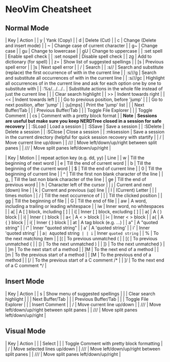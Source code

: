 # NeoVim Cheatsheet

## Normal Mode 

| Key | Action |
| y<motion> | Yank (Copy) |
| d<motion> | Delete (Cut) |
| c<motion> | Change (Delete and insert mode) |
| ~ | Change case of current character |
| g~<motion> | Change case |
| gu<motion> | Change to lowercase |
| gU<motion> | Change to uppercase |
| :set spell | Enable spell check |
| :set nospell | Disable spell check |
| zg | Add to dictionary (for spell) |
| z= | Show list of suggested spellings |
| [s | Previous spell error |
| ]s | Next spell error |
| /<pattern><CR> | Search <pattern> |
| :s/<pattern>/<substitute> | Search and substitute (replace) the first occurrence of <pattern> with <substitute> in the current line |
| :s/<pattern>/<substitute>/g | Search and substitute all occurrences of <pattern> with <substitute> in the current line |
| :s/<pattern>/<substitute>/gc | Highlight all occurrences of <pattern> in the current line and ask for each option one by one to substitute with <substitute> |
| :%s/.../.../.. | Substitute actions in the whole file instead of just the current line |
| <C-L> | Clear search highlight |
| >> | Indent towards right |
| << | Indent towards left |
| <C-O> | Go to previous position, before 'jump' |
| <C-I> | Go to next position, after 'jump' |
| :ju[mps] | Print the 'jump' list |
| <F3> | Next Buffer/Tab |
| <F2> | Previous Buffer/Tab |
| <C-B> | Toggle File Explorer |
| <C-/> | Toggle Comment |
| <leader>cs | Comment with a pretty block format |
| **Note** | **Sessions are useful but make sure you keep NERDTree closed in a session for safe recovery** |
| :SLoad | Load a session |
| :SSave | Save a session |
| :SDelete | Delete a session |
| :SClose | Close a session |
| :mksession | Save a session in the current directory (helpful for quick session recovery with startify |
| <A-k>/<A-j> | Move current line up/down |
| <C-h>/<C-j>/<C-k>/<C-l> | Move left/down/up/right between split panes |
| <C-S-h>/<C-S-j>/<C-S-k>/<C-S-l> | Move split panes left/down/up/right |

| Key | Motion |
| repeat action key (e.g. dd, yy) | Line |
| w | Till the beginning of next word |
| e | Till the end of current word |
| b | Till the beginning of the current word |
| $ | Till the end of current line |
| 0 | Till the beginning of current line |
| ^ | Till the first non blank character of the line |
| g_ | Till the last non blank character of the line |
| ge | Till the end of previous word |
| h | Character left of the cursor |
| j | Current and next (down) line |
| k | Current and previous (up) line |
| l | (Current) Letter |
| <num><motion> | <num> times motion |
| /<key><CR> | Till the next occurrence of <key> |
| <Mouse Click> | Till the clicked position |
| gg | Till the beginning of file |
| G | Till the end of file |
| aw | A word, including a trailing or leading whitespace |
| iw | Inner word, no whitespaces |
| a[ | A [ ] block, including [ ] |
| i[ | Inner [ ] block, excluding [ ] |
| a( | A ( ) block |
| i( | Inner ( ) block |
| a< | A < > block |
| i< | Inner < > block |
| a{ | A { } block |
| i{ | Inner { } block |
| at | A tag block (e.g. <aaa>...</aaa>) |
| a" | A "quoted string" |
| i" | Inner "quoted string" |
| a' | A 'quoted string' |
| i' | Inner 'quoted string' |
| a` | A `quoted string` |
| i` | Inner `quoted string` |
| % | To the next matching item |
| [( | To previous unmatched ( |
| [{ | To previous unmatched { |
| [) | To the next unmatched ) |
| ]} | To the next unmatched } |
| ]m | To the next start of a method |
| ]M | To the next end of a method |
| [m | To the previous start of a method |
| [M | To the previous end of a method |
| [/ | To the previous start of a C comment /* |
| ]/ | To the next end of a C comment */ |

## Insert Mode 

| Key | Action |
| <C-x>s | Show menu of suggested spellings |
| <C-L> | Clear search highlight |
| <F3> | Next Buffer/Tab |
| <F2> | Previous Buffer/Tab |
| <C-B> | Toggle File Explorer |
| <C-/> | Insert Comment |
| <A-k>/<A-j> | Move current line up/down |
| <C-h>/<C-j>/<C-k>/<C-l> | Move left/down/up/right between split panes |
| <C-S-h>/<C-S-j>/<C-S-k>/<C-S-l> | Move split panes left/down/up/right |

## Visual Mode

| Key | Action |
| <motion> | Select <motion> |
| <C-/> | Toggle Comment with pretty block formatting |
| <A-k>/<A-j> | Move selected lines up/down |
| <C-h>/<C-j>/<C-k>/<C-l> | Move left/down/up/right between split panes |
| <C-S-h>/<C-S-j>/<C-S-k>/<C-S-l> | Move split panes left/down/up/right |
